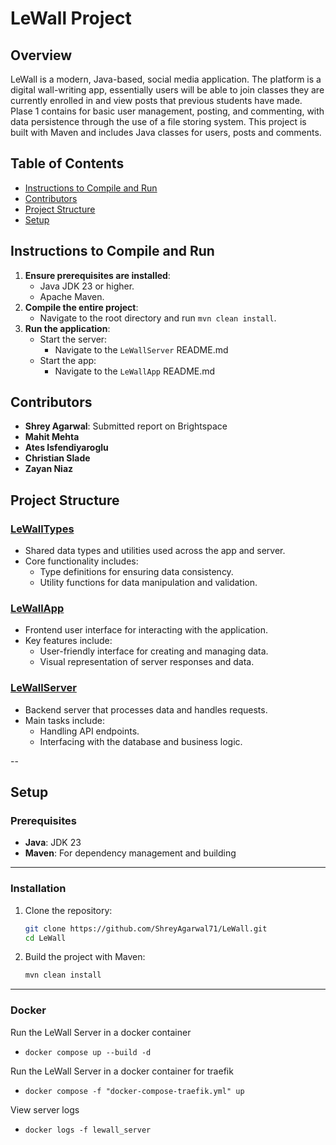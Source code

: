 # LeWall Project

## Overview

LeWall is a modern, Java-based, social media application. The platform is a digital wall-writing app, essentially users will be able to join classes they are currently enrolled in and view posts that previous students have made. Plase 1 contains for basic user management, posting, and commenting, with data persistence through the use of a file storing system. This project is built with Maven and includes Java classes for users, posts and comments.

## Table of Contents

- [Instructions to Compile and Run](#Instructions-to-Compile-and-Run)
- [Contributors](#Contributors)
- [Project Structure](#Project-Structure)
- [Setup](#setup)

## Instructions to Compile and Run

1. **Ensure prerequisites are installed**:
   - Java JDK 23 or higher.
   - Apache Maven.
2. **Compile the entire project**:
   - Navigate to the root directory and run `mvn clean install`.
3. **Run the application**:
   - Start the server:
     - Navigate to the `LeWallServer` README.md
   - Start the app:
     - Navigate to the `LeWallApp` README.md

## Contributors

- **Shrey Agarwal**: Submitted report on Brightspace
- **Mahit Mehta**
- **Ates Isfendiyaroglu**
- **Christian Slade**
- **Zayan Niaz**

## Project Structure

### [LeWallTypes](./LeWallTypes/README.md)

- Shared data types and utilities used across the app and server.
- Core functionality includes:
  - Type definitions for ensuring data consistency.
  - Utility functions for data manipulation and validation.

### [LeWallApp](./LeWallApp/README.md)

- Frontend user interface for interacting with the application.
- Key features include:
  - User-friendly interface for creating and managing data.
  - Visual representation of server responses and data.

### [LeWallServer](./LeWallServer/README.md)

- Backend server that processes data and handles requests.
- Main tasks include:
  - Handling API endpoints.
  - Interfacing with the database and business logic.

--

## Setup

### Prerequisites

- **Java**: JDK 23
- **Maven**: For dependency management and building

---

### Installation

1. Clone the repository:
   ```bash
   git clone https://github.com/ShreyAgarwal71/LeWall.git
   cd LeWall
   ```
2. Build the project with Maven:
   ```bash
   mvn clean install
   ```

---

### Docker 

Run the LeWall Server in a docker container
- `docker compose up --build -d`

Run the LeWall Server in a docker container for traefik
- `docker compose -f "docker-compose-traefik.yml" up`

View server logs
- `docker logs -f lewall_server`